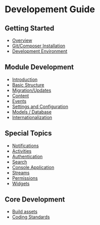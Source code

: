 Developement Guide
==================

Getting Started
---------------
* [Overview](overview.md)
* [Git/Composer Installation](git-installation.md)
* [Development Environment](environment.md)


Module Development
------------------
* [Introduction](modules-index.md)
* [Basic Structure](modules-structure.md)
* [Migration/Updates](modules-migrate.md)
* [Content](content.md)
* [Events](modules-events.md)
* [Settings and Configuration](modules-settings.md)
* [Models / Database](modules-db.md)
* [Internationalization](modules-i18n.md)

Special Topics
--------------
* [Notifications](notifications.md)
* [Activities](activities.md)
* [Authentication](authentication.md)
* [Search](search.md)
* [Console Application](console.md)
* [Streams](stream.md)
* [Permissions](permissions.md)
* [Widgets](widgets.md)

Core Development
----------------
* [Build assets](core-build-assets.md)
* [Coding Standards](core-coding-standards.md)
